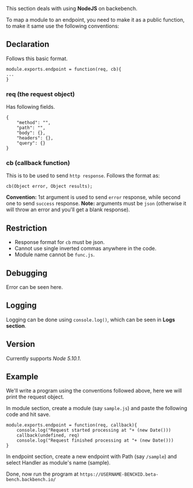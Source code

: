 This section deals with using **NodeJS** on backebench.

To map a module to an endpoint, you need to make it as a public function, to make it same use the following conventions:

## Declaration

Follows this basic format.

``` 
module.exports.endpoint = function(req, cb){
...
}

```


### req (the request object)

Has following fields.

```
{  
	"method": "",  
	"path": "",  
	"body": {},  
	"headers": {},
	"query": {} 
}
```

### cb (callback function)

This is to be used to send `http response`. Follows the format as: 

```
cb(Object error, Object results);
```

**Convention:** 1st argument is used to send `error` response, while second one to send `success` response. 
**Note:** arguments must be `json` (otherwise it will throw an error and you'll get a blank response).

## Restriction

- Response format for `cb` must be json.
- Cannot use single inverted commas anywhere in the code.
- Module name cannot be `func.js`.

## Debugging

Error can be seen here.

## Logging

Logging can be done using `console.log()`, which can be seen in **Logs section**.

## Version

Currently supports *Node 5.10.1*.

## Example

We'll write a program using the conventions followed above, here we will print the request object.   


In module section, create a module (say `sample.js`) and paste the following code and hit save. 
```
module.exports.endpoint = function(req, callback){
	console.log("Request started processing at "+ (new Date()))
	callback(undefined, req)
	console.log("Request finished processing at "+ (new Date()))
}
```

In endpoint section, create a new endpoint with Path (say `/sample`) and select Handler as module's name (sample).

Done, now run the program at `https://USERNAME-BENCHID.beta-bench.backbench.io/`
